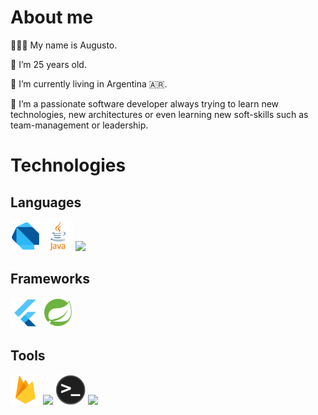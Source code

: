 # About me

👨🏽‍💻 My name is Augusto.

🎂 I’m 25 years old.

📍 I’m currently living in Argentina 🇦🇷.

🚀 I’m a passionate software developer always trying to learn new technologies, new architectures or even learning new soft-skills such as team-management or leadership.

# Technologies

## Languages

<p>
  <img height="48" src="https://raw.githubusercontent.com/github/explore/80688e429a7d4ef2fca1e82350fe8e3517d3494d/topics/dart/dart.png">
  <img height="48" src="https://raw.githubusercontent.com/github/explore/80688e429a7d4ef2fca1e82350fe8e3517d3494d/topics/java/java.png">
  <img height="48" src="https://upload.wikimedia.org/wikipedia/commons/thumb/1/18/ISO_C%2B%2B_Logo.svg/400px-ISO_C%2B%2B_Logo.svg.png">
</p>

## Frameworks

<p>
  <img height="48" src="https://raw.githubusercontent.com/github/explore/80688e429a7d4ef2fca1e82350fe8e3517d3494d/topics/flutter/flutter.png">
  <img height="48" src="https://raw.githubusercontent.com/github/explore/80688e429a7d4ef2fca1e82350fe8e3517d3494d/topics/spring-boot/spring-boot.png">
</p>

## Tools

<p>
  <img height="48" src="https://raw.githubusercontent.com/github/explore/80688e429a7d4ef2fca1e82350fe8e3517d3494d/topics/firebase/firebase.png">
  <img height="48" src="https://upload.wikimedia.org/wikipedia/commons/thumb/e/e0/Git-logo.svg/2880px-Git-logo.svg.png">
  <img height="48" src="https://raw.githubusercontent.com/github/explore/80688e429a7d4ef2fca1e82350fe8e3517d3494d/topics/terminal/terminal.png">
  <img height="48" src="https://upload.wikimedia.org/wikipedia/commons/thumb/3/33/Figma-logo.svg/1024px-Figma-logo.svg.png">
</p>

